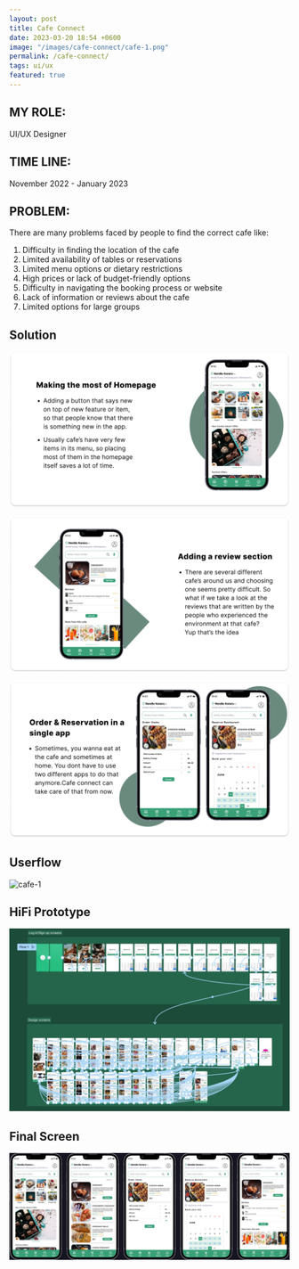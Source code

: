```yaml
---
layout: post
title: Cafe Connect
date: 2023-03-20 18:54 +0600
image: "/images/cafe-connect/cafe-1.png"
permalink: /cafe-connect/
tags: ui/ux
featured: true
---
```


## MY ROLE:
UI/UX Designer

## TIME LINE:
November 2022 - January 2023

## PROBLEM:
There are many problems faced by people to find the correct cafe like: 

1. Difficulty in finding the location of the cafe
2. Limited availability of tables or reservations
3. Limited menu options or dietary restrictions
4. High prices or lack of budget-friendly options
5. Difficulty in navigating the booking process or website
6. Lack of information or reviews about the cafe
7. Limited options for large groups

## Solution
![cafe-1](../images/cafe-connect/cafe-3.png)

![cafe-1](../images/cafe-connect/cafe-4.png)

![cafe-1](../images/cafe-connect/cafe-5.png)

## Userflow

![cafe-1](../images/cafe-connect/cafe-6.png)

## HiFi Prototype

![cafe-1](../images/cafe-connect/cafe-7.png)

## Final Screen

![cafe-1](../images/cafe-connect/End%20Image.png)